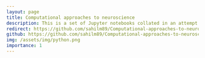 ```yaml
---
layout: page
title: Computational approaches to neuroscience 
description: This is a set of Jupyter notebooks collated in an attempt to organize computational neuroscience topics around the syllabus taught at CAMP. Starting from the very elementary Python, using examples that are familiar to a student interested in neuroscience to advanced topics in computational neuroscience.
redirect: https://github.com/sahilm89/Computational-approaches-to-neuroscience
github: https://github.com/sahilm89/Computational-approaches-to-neuroscience
img: /assets/img/python.png
importance: 1
--- 
```

